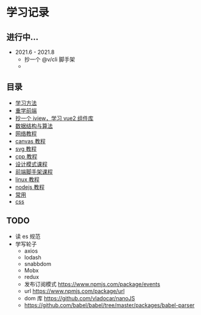# 学习记录

## 进行中...

- 2021.6 - 2021.8 
  - 抄一个 @v/cli 脚手架
  - 

## 目录

- [学习方法](https://github.com/banli17/how-to-learn)
- [重学前端](https://github.com/banli17/course-refe)
- [抄一个 iview，学习 vue2 组件库](https://github.com/banli17/course-iview)
- [数据结构与算法](https://github.com/banli17/course-algo)
- [网络教程](https://github.com/banli17/course-net)
- [canvas 教程](https://github.com/banli17/course-canvas)
- [svg 教程](https://github.com/banli17/course-svg)
- [cpp 教程](https://github.com/banli17/course-cpp)
- [设计模式课程](https://github.com/banli17/course-patterns)
- [前端脚手架课程](https://github.com/banli17/course-cli)
- [linux 教程](https://github.com/banli17/course-linux)
- [nodejs 教程](https://github.com/banli17/course-nodejs)
- [常用](https://github.com/banli17/use)
- [css](https://github.com/banli17/css)

## TODO 

- 读 es 规范
- 学写轮子
  - axios
  - lodash
  - snabbdom
  - Mobx
  - redux
  - 发布订阅模式 https://www.npmjs.com/package/events
  - url https://www.npmjs.com/package/url
  - dom 库 https://github.com/vladocar/nanoJS
  - https://github.com/babel/babel/tree/master/packages/babel-parser

